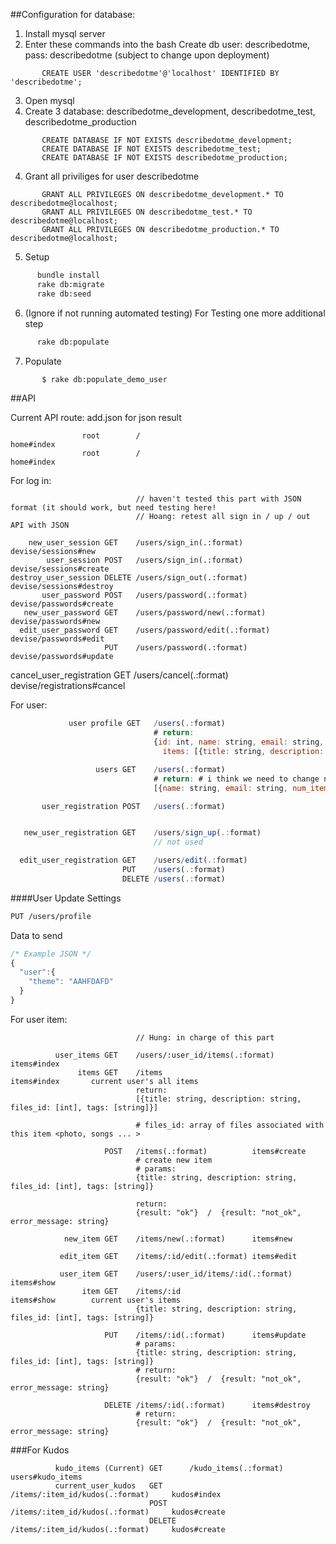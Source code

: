 ##Configuration for database:

1. Install mysql server
2. Enter these commands into the bash 
  Create db user: describedotme, pass: describedotme (subject to change upon deployment)

```
       CREATE USER 'describedotme'@'localhost' IDENTIFIED BY 'describedotme';
```

3. Open mysql
4. Create 3 database: describedotme_development, describedotme_test, describedotme_production
```
       CREATE DATABASE IF NOT EXISTS describedotme_development;
       CREATE DATABASE IF NOT EXISTS describedotme_test;
       CREATE DATABASE IF NOT EXISTS describedotme_production;
```

4. Grant all priviliges for user describedotme
```
       GRANT ALL PRIVILEGES ON describedotme_development.* TO describedotme@localhost;
       GRANT ALL PRIVILEGES ON describedotme_test.* TO describedotme@localhost;
       GRANT ALL PRIVILEGES ON describedotme_production.* TO describedotme@localhost;
```

5. Setup
``` bash
      bundle install
      rake db:migrate
      rake db:seed
```

6. (Ignore if not running automated testing) For Testing one more additional step
``` bash
      rake db:populate
```

7. Populate 
``` bash
       $ rake db:populate_demo_user
```

##API

Current API route: add.json for json result

                    root        /                                        home#index
                    root        /                                        home#index
For log in:
          

                                // haven't tested this part with JSON format (it should work, but need testing here!
                                // Hoang: retest all sign in / up / out API with JSON

        new_user_session GET    /users/sign_in(.:format)                 devise/sessions#new
            user_session POST   /users/sign_in(.:format)                 devise/sessions#create
    destroy_user_session DELETE /users/sign_out(.:format)                devise/sessions#destroy
           user_password POST   /users/password(.:format)                devise/passwords#create
       new_user_password GET    /users/password/new(.:format)            devise/passwords#new
      edit_user_password GET    /users/password/edit(.:format)           devise/passwords#edit
                         PUT    /users/password(.:format)                devise/passwords#update
cancel_user_registration GET    /users/cancel(.:format)                  devise/registrations#cancel

For user:

``` javascript
             user profile GET   /users(.:format)                         users#profile
                                # return: 
                                {id: int, name: string, email: string, num_items: int, 
                                  items: [{title: string, description: string, photos: [{photo_url: string, description: string}, ..], tags: [string]}]}

                   users GET    /users(.:format)                         users#index
                                # return: # i think we need to change name => first name / last name
                                [{name: string, email: string, num_items: int}]

       user_registration POST   /users(.:format)                         devise/registrations#create


   new_user_registration GET    /users/sign_up(.:format)                 devise/registrations#new
                                // not used

  edit_user_registration GET    /users/edit(.:format)                    devise/registrations#edit
                         PUT    /users(.:format)                         devise/registrations#update
                         DELETE /users(.:format)                         devise/registrations#destroy
```

####User Update Settings
``` bash
PUT /users/profile
```
Data to send 

``` javascript
/* Example JSON */
{
  "user":{
    "theme": "AAHFDAFD"
  }
}
```

For user item: 

                                // Hung: in charge of this part

              user_items GET    /users/:user_id/items(.:format)          items#index
                   items GET    /items                                   items#index       current user's all items
                                return:
                                [{title: string, description: string, files_id: [int], tags: [string]}]
                                
                                # files_id: array of files associated with this item <photo, songs ... >

                         POST   /items(.:format)          items#create
                                # create new item
                                # params:
                                {title: string, description: string, files_id: [int], tags: [string]}

                                return:
                                {result: "ok"}  /  {result: "not_ok", error_message: string}

                new_item GET    /items/new(.:format)      items#new
                                
               edit_item GET    /items/:id/edit(.:format) items#edit

               user_item GET    /users/:user_id/items/:id(.:format)      items#show
                    item GET    /items/:id                               items#show        current user's items
                                {title: string, description: string, files_id: [int], tags: [string]}

                         PUT    /items/:id(.:format)      items#update
                                # params:
                                {title: string, description: string, files_id: [int], tags: [string]}
                                # return:
                                {result: "ok"}  /  {result: "not_ok", error_message: string}

                         DELETE /items/:id(.:format)      items#destroy
                                # return:
                                {result: "ok"}  /  {result: "not_ok", error_message: string}

###For Kudos

              kudo_items (Current) GET      /kudo_items(.:format)                              users#kudo_items
              current_user_kudos   GET      /items/:item_id/kudos(.:format)     kudos#index
                                   POST     /items/:item_id/kudos(.:format)     kudos#create
                                   DELETE   /items/:item_id/kudos(.:format)     kudos#create
